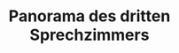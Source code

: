---
layout: /panorama.ect
project: '/web/projects/public/doctors-offices'
image: 'http://hub.acherno.com/svn/doctor/Site/Panorami/Dimov_Kabinet_03_Panorama_01_N.jpg'
title: 'Panorama des dritten Sprechzimmers'
sitemap: false
---